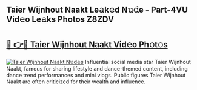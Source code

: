 ## Taier Wijnhout Naakt Le𝚊k𝚎d N𝚞𝚍e - Part-4VU Vid𝚎o Le𝚊ks Photos Z8ZDV

# <h2><a href="http://fb6zpt.evod.top/?m=Taier+Wijnhout+Naakt">🔗 👉🔴 Taier Wijnhout Naakt Vid𝚎o Ph𝚘t𝚘s</a></h2>

[![Taier Wijnhout Naakt N𝚞d𝚎s](https://i.imgur.com/8V9OHl7.gif)](http://fb6zpt.evod.top/?m=Taier+Wijnhout+Naakt)
Influential social media star Taier Wijnhout Naakt, famous for sharing lifestyle and dance-themed content, including dance trend performances and mini vlogs. Public figures Taier Wijnhout Naakt are often criticized for their wealth and influence. 
